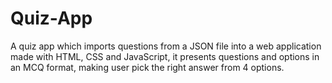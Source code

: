 # Quiz-App

A quiz app which imports questions from a JSON file into a web application made with HTML, CSS and
JavaScript, it presents questions and options in an MCQ format, making user pick the right answer from 4
options.
